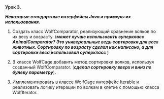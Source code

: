 **Урок 3.**

***Некоторые стандартные интерфейсы Java и примеры их использования.***

1. Создать класс WolfComparator, реализующий сравнение волков по их весу и возрасту. (***может лучше использовать суперкласс AnimalComparator? Это универсальные ведь сортировки для всех животных. Сортировку по возрасту сделал как написано, а для сортировки веса использовал суперкласс*** )

2. В классе WolfCage добавить метод сортировки волков, используя созданный WolfComparator. (***сделал сортировку вверх и вниз по булеву параметру***).

3. Имплементировать в классе WolfCage интерфейс Iterable<Wolf> и реализовать логику итерации по волкам в клетке с помощью класса WolfIterator.